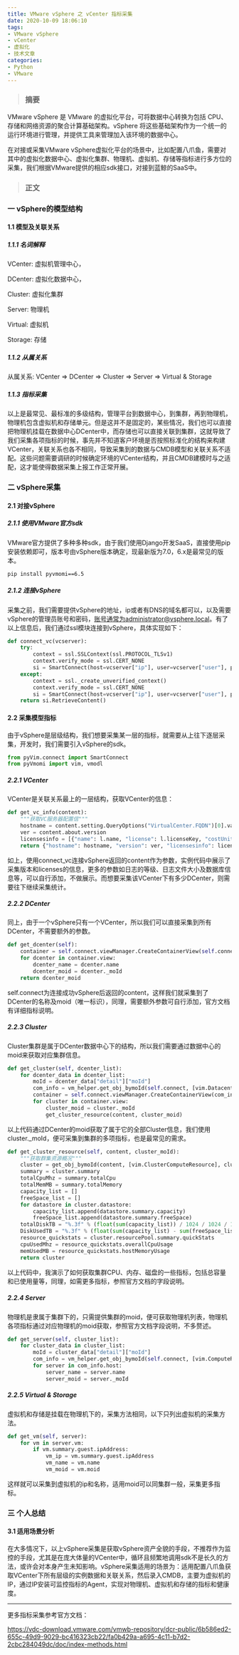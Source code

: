 ```yaml
---
title: VMware vSphere 之 vCenter 指标采集
date: 2020-10-09 18:06:10
tags: 
- VMware vSphere
- vCenter
- 虚拟化
- 技术文章
categories: 
- Python
- VMware
---
```


> ### 摘要

VMware vSphere 是 VMware 的虚拟化平台，可将数据中心转换为包括 CPU、存储和网络资源的聚合计算基础架构。vSphere 将这些基础架构作为一个统一的运行环境进行管理，并提供工具来管理加入该环境的数据中心。

在对接或采集VMware vSphere虚拟化平台的场景中，比如配置八爪鱼，需要对其中的虚拟化数据中心、虚拟化集群、物理机、虚拟机、存储等指标进行多方位的采集，我们根据VMware提供的相应sdk接口，对接到蓝鲸的SaaS中。
<!--more-->
> ### 正文

### 一   vSphere的模型结构

#### 1.1    模型及关联关系

##### 1.1.1   名词解释

VCenter: 虚拟机管理中心，

DCenter: 虚拟化数据中心，

Cluster: 虚拟化集群

Server: 物理机

Virtual: 虚拟机

Storage: 存储

##### 1.1.2   从属关系

从属关系: VCenter => DCenter => Cluster => Server => Virtual & Storage

##### 1.1.3   指标采集

以上是最常见、最标准的多级结构，管理平台到数据中心，到集群，再到物理机，物理机包含虚拟机和存储单元。但是这并不是固定的，某些情况，我们也可以直接把物理机挂载在数据中心DCenter中，而存储也可以直接关联到集群，这就导致了我们采集各项指标的时候，事先并不知道客户环境是否按照标准化的结构来构建VCenter，关联关系也各不相同，导致采集到的数据与CMDB模型和关联关系不适配。这些问题需要调研的时候确定环境的VCenter结构，并且CMDB建模时与之适配，这才能使得数据采集上报工作正常开展。

### 二   vSphere采集

#### 2.1    对接vSphere

##### 2.1.1   使用VMware官方sdk

VMware官方提供了多种多种sdk，由于我们使用Django开发SaaS，直接使用pip安装依赖即可，版本号由vSphere版本确定，现最新版为7.0，6.x是最常见的版本。

```shell
pip install pyvmomi==6.5
```



##### 2.1.2   连接vSphere

采集之前，我们需要提供vSphere的地址，ip或者有DNS的域名都可以，以及需要vSphere的管理员账号和密码，账号通常为administrator@vsphere.local。有了以上信息后，我们通过ssl模块连接到vSphere，具体实现如下：

```python
def connect_vc(vcserver):
    try: 
        context = ssl.SSLContext(ssl.PROTOCOL_TLSv1) 
        context.verify_mode = ssl.CERT_NONE  
        si = SmartConnect(host=vcserver["ip"], user=vcserver["user"], pwd=vcserver["password"], port=443, sslContext=context)  
    except:
        context = ssl._create_unverified_context()  
        context.verify_mode = ssl.CERT_NONE  
        si = SmartConnect(host=vcserver["ip"], user=vcserver["user"], pwd=vcserver["password"], port=443, sslContext=context)  
    return si.RetrieveContent()
```



#### 2.2    采集模型指标

由于vSphere是层级结构，我们想要采集某一层的指标，就需要从上往下逐层采集，开发时，我们需要引入vSphere的sdk。

```python
from pyVim.connect import SmartConnect 
from pyVmomi import vim, vmodl 
```



##### 2.2.1   VCenter

VCenter是关联关系最上的一层结构，获取VCenter的信息：

```python
def get_vc_info(content): 
    """获取VC服务器配置信""" 
    hostname = content.setting.QueryOptions("VirtualCenter.FQDN")[0].value 
    ver = content.about.version 
    licensesinfo = [{"name": l.name, "license": l.licenseKey, "costUnit": l.costUnit,  "total": l.total if l.total != 0 else "Unlimited", "used": l.used} for l in content.licenseManager.licenses] 
    return {"hostname": hostname, "version": ver, "licensesinfo": licensesinfo} 
```

如上，使用connect_vc连接vSphere返回的content作为参数，实例代码中展示了采集版本和licenses的信息，更多的参数如日志的等级、日志文件大小及数据库信息等，可以自行添加，不做展示。而想要采集该VCenter下有多少DCenter，则需要往下继续采集统计。

##### 2.2.2   DCenter

同上，由于一个vSphere只有一个VCenter，所以我们可以直接采集到所有DCenter，不需要额外的参数。

```python
def get_dcenter(self):
    container = self.connect.viewManager.CreateContainerView(self.connect.rootFolder, [vim.Datacenter], True)
    for dcenter in container.view:
        dcenter_name = dcenter.name
        dcenter_moid = dcenter._moId
    return dcenter_moid
```

self.connect为连接成功vSphere后返回的content，这样我们就采集到了DCenter的名称及moid（唯一标识），同理，需要额外参数可自行添加，官方文档有详细指标说明。

##### 2.2.3   Cluster

Cluster集群是属于DCenter数据中心下的结构，所以我们需要通过数据中心的moid来获取对应集群信息。

```python
def get_cluster(self, dcenter_list):
    for dcenter_data in dcenter_list:
        moId = dcenter_data["detail"]["moId"]
        com_info = vm_helper.get_obj_bymoId(self.connect, [vim.Datacenter], moId)
        container = self.connect.viewManager.CreateContainerView(com_info.hostFolder, [vim.ComputeResource], True)
        for cluster in container.view:
            cluster_moid = cluster._moId
            get_cluster_resource(content, cluster_moid)
```

以上代码通过DCenter的moid获取了属于它的全部Cluster信息，我们使用cluster._moId，便可采集到集群的多项指标，也是最常见的需求。

```python
def get_cluster_resource(self, content, cluster_moId):
    """获取群集资源概况"""
    cluster = get_obj_bymoId(content, [vim.ClusterComputeResource], cluster_moId)
    summary = cluster.summary
    totalCpuMhz = summary.totalCpu
    totalMemMB = summary.totalMemory
    capacity_list = []
    freeSpace_list = []
    for datastore in cluster.datastore:
        capacity_list.append(datastore.summary.capacity)
        freeSpace_list.append(datastore.summary.freeSpace)
    totalDiskTB = "%.3f" % (float(sum(capacity_list)) / 1024 / 1024 / 1024 / 1024)
    DiskUsedTB = "%.3f" % (float(sum(capacity_list) - sum(freeSpace_list)) / 1024 / 1024 / 1024 / 1024)
    resource_quickstats = cluster.resourcePool.summary.quickStats
    cpuUsedMhz = resource_quickstats.overallCpuUsage
    memUsedMB = resource_quickstats.hostMemoryUsage
    return cluster
```

以上代码中，我演示了如何获取集群CPU、内存、磁盘的一些指标，包括总容量和已使用量等，同理，如需更多指标，参照官方文档的字段说明。

##### 2.2.4   Server

物理机是隶属于集群下的，只需提供集群的moid，便可获取物理机列表，物理机各项指标通过对应物理机的moid获取，参照官方文档字段说明，不多赘述。

```python
def get_server(self, cluster_list):
    for cluster_data in cluster_list:
        moId = cluster_data["detail"]["moId"]
        com_info = vm_helper.get_obj_bymoId(self.connect, [vim.ComputeResource], moId)
        for server in com_info.host:
            server_name = server.name
            server_moid = server._moId
```



##### 2.2.5   Virtual & Storage

虚拟机和存储是挂载在物理机下的，采集方法相同，以下只列出虚拟机的采集方法。

```python
def get_vm(self, server):
    for vm in server.vm:
        if vm.summary.guest.ipAddress:
            vm_ip = vm.summary.guest.ipAddress
            vm_name = vm.name
            vm_moid = vm.moid
```

这样就可以采集到虚拟机的ip和名称，适用moid可以同集群一般，采集更多指标。

 

### 三   个人总结

#### 3.1    适用场景分析

在大多情况下，以上vSphere采集是获取vSphere资产全貌的手段，不推荐作为监控的手段，尤其是在庞大体量的VCenter中，循环且频繁地调用sdk不是长久的方法，或许会对本身产生未知影响。vSphere采集适用的场景为：适用配置八爪鱼获取VCenter下所有层级的实例数据和关联关系，然后录入CMDB，主要为虚拟机的IP，通过IP安装可监控指标的Agent，实现对物理机、虚拟机和存储的指标和健康度。

******

更多指标采集参考官方文档：

https://vdc-download.vmware.com/vmwb-repository/dcr-public/6b586ed2-655c-49d9-9029-bc416323cb22/fa0b429a-a695-4c11-b7d2-2cbc284049dc/doc/index-methods.html